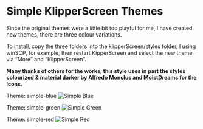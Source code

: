 # Simple KlipperScreen Themes

Since the original themes were a little bit too playful for me, I have created new themes, there are three colour variations.

To install, copy the three folders into the klipperScreen/styles folder, I using winSCP, for example, then restart KipperScreen and select the new theme via “More” and “KlipperScreen”.

**Many thanks of others for the works, this style uses in part the styles colourized & material darker by Alfredo Monclus and MoistDreams for the Icons.**

Theme: simple-blue
![Simple Blue](https://github.com/user-attachments/assets/0842d217-c75f-46d2-853b-864b69f1d478)

Theme: simple-green
![Simple Green](https://github.com/user-attachments/assets/1aa40a09-e1f6-4aba-a731-4d0f6cb5213e)

Theme: simple-red
![Simple Red](https://github.com/user-attachments/assets/c8b65c86-7411-4211-b3a0-d79089b44654)
